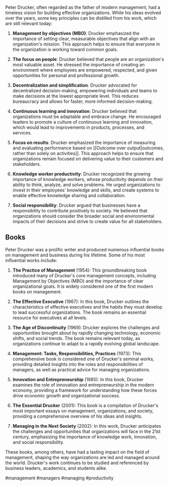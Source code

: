 Peter Drucker, often regarded as the father of modern management, had a timeless vision for building effective organizations. While his ideas evolved over the years, some key principles can be distilled from his work, which are still relevant today:

1.  **Management by objectives (MBO)**: Drucker emphasized the importance of setting clear, measurable objectives that align with an organization's mission. This approach helps to ensure that everyone in the organization is working toward common goals.

2.  **The focus on people**: Drucker believed that people are an organization's most valuable asset. He stressed the importance of creating an environment where employees are empowered, respected, and given opportunities for personal and professional growth.

3.  **Decentralization and simplification**: Drucker advocated for decentralized decision-making, empowering individuals and teams to make decisions at the lowest appropriate level. This reduces bureaucracy and allows for faster, more informed decision-making.

4.  **Continuous learning and innovation**: Drucker believed that organizations must be adaptable and embrace change. He encouraged leaders to promote a culture of continuous learning and innovation, which would lead to improvements in products, processes, and services.

5.  **Focus on results**: Drucker emphasized the importance of measuring and evaluating performance based on [[Outcome over output|outcomes, rather than solely on activities]]. This approach helps to ensure that organizations remain focused on delivering value to their customers and stakeholders.

6.  **Knowledge worker productivity**: Drucker recognized the growing importance of knowledge workers, whose productivity depends on their ability to think, analyze, and solve problems. He urged organizations to invest in their employees' knowledge and skills, and create systems to enable effective knowledge sharing and collaboration.

7.  **Social responsibility**: Drucker argued that businesses have a responsibility to contribute positively to society. He believed that organizations should consider the broader social and environmental impacts of their decisions and strive to create value for all stakeholders.

## Books

Peter Drucker was a prolific writer and produced numerous influential books on management and business during his lifetime. Some of his most influential works include:

1. **The Practice of Management** (1954): This groundbreaking book introduced many of Drucker's core management concepts, including Management by Objectives (MBO) and the importance of clear organizational goals. It is widely considered one of the first modern books on management.

2. **The Effective Executive** (1967): In this book, Drucker outlines the characteristics of effective executives and the habits they must develop to lead successful organizations. The book remains an essential resource for executives at all levels.

3. **The Age of Discontinuity** (1969): Drucker explores the challenges and opportunities brought about by rapidly changing technology, economic shifts, and social trends. The book remains relevant today, as organizations continue to adapt to a rapidly evolving global landscape.

4. **Management: Tasks, Responsibilities, Practices** (1973): This comprehensive book is considered one of Drucker's seminal works, providing detailed insights into the roles and responsibilities of managers, as well as practical advice for managing organizations.

5. **Innovation and Entrepreneurship** (1985): In this book, Drucker examines the role of innovation and entrepreneurship in the modern economy, providing a framework for understanding how these forces drive economic growth and organizational success.

6. **The Essential Drucker** (2001): This book is a compilation of Drucker's most important essays on management, organizations, and society, providing a comprehensive overview of his ideas and insights.

7. **Managing in the Next Society** (2002): In this work, Drucker anticipates the challenges and opportunities that organizations will face in the 21st century, emphasizing the importance of knowledge work, innovation, and social responsibility.

These books, among others, have had a lasting impact on the field of management, shaping the way organizations are led and managed around the world. Drucker's work continues to be studied and referenced by business leaders, academics, and students alike.

<!-- Keywords -->
#management #managers #managing #productivity
<!-- /Keywords -->
